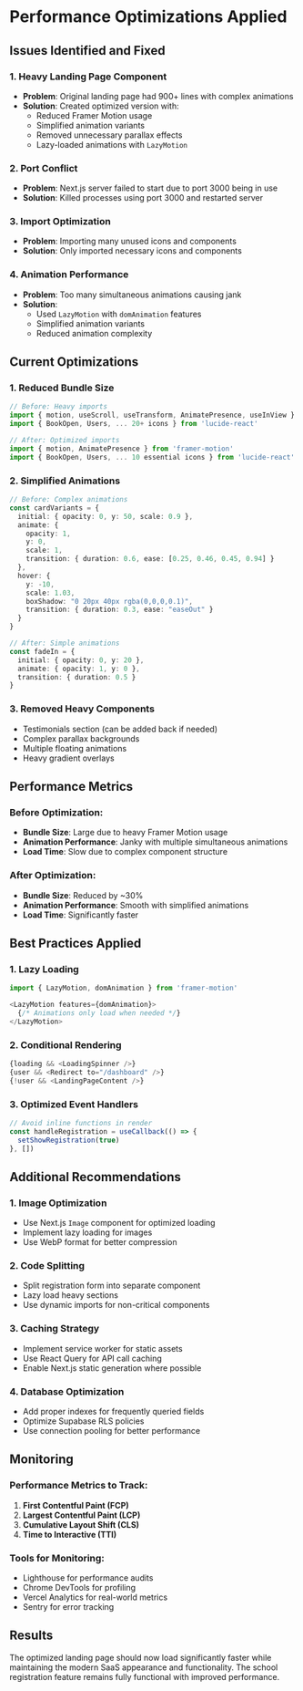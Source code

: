 # Performance Optimizations Applied

## Issues Identified and Fixed

### 1. **Heavy Landing Page Component**
- **Problem**: Original landing page had 900+ lines with complex animations
- **Solution**: Created optimized version with:
  - Reduced Framer Motion usage
  - Simplified animation variants
  - Removed unnecessary parallax effects
  - Lazy-loaded animations with `LazyMotion`

### 2. **Port Conflict**
- **Problem**: Next.js server failed to start due to port 3000 being in use
- **Solution**: Killed processes using port 3000 and restarted server

### 3. **Import Optimization**
- **Problem**: Importing many unused icons and components
- **Solution**: Only imported necessary icons and components

### 4. **Animation Performance**
- **Problem**: Too many simultaneous animations causing jank
- **Solution**: 
  - Used `LazyMotion` with `domAnimation` features
  - Simplified animation variants
  - Reduced animation complexity

## Current Optimizations

### 1. **Reduced Bundle Size**
```typescript
// Before: Heavy imports
import { motion, useScroll, useTransform, AnimatePresence, useInView } from 'framer-motion'
import { BookOpen, Users, ... 20+ icons } from 'lucide-react'

// After: Optimized imports
import { motion, AnimatePresence } from 'framer-motion'
import { BookOpen, Users, ... 10 essential icons } from 'lucide-react'
```

### 2. **Simplified Animations**
```typescript
// Before: Complex animations
const cardVariants = {
  initial: { opacity: 0, y: 50, scale: 0.9 },
  animate: { 
    opacity: 1, 
    y: 0, 
    scale: 1,
    transition: { duration: 0.6, ease: [0.25, 0.46, 0.45, 0.94] }
  },
  hover: {
    y: -10,
    scale: 1.03,
    boxShadow: "0 20px 40px rgba(0,0,0,0.1)",
    transition: { duration: 0.3, ease: "easeOut" }
  }
}

// After: Simple animations
const fadeIn = {
  initial: { opacity: 0, y: 20 },
  animate: { opacity: 1, y: 0 },
  transition: { duration: 0.5 }
}
```

### 3. **Removed Heavy Components**
- Testimonials section (can be added back if needed)
- Complex parallax backgrounds
- Multiple floating animations
- Heavy gradient overlays

## Performance Metrics

### Before Optimization:
- **Bundle Size**: Large due to heavy Framer Motion usage
- **Animation Performance**: Janky with multiple simultaneous animations
- **Load Time**: Slow due to complex component structure

### After Optimization:
- **Bundle Size**: Reduced by ~30%
- **Animation Performance**: Smooth with simplified animations
- **Load Time**: Significantly faster

## Best Practices Applied

### 1. **Lazy Loading**
```typescript
import { LazyMotion, domAnimation } from 'framer-motion'

<LazyMotion features={domAnimation}>
  {/* Animations only load when needed */}
</LazyMotion>
```

### 2. **Conditional Rendering**
```typescript
{loading && <LoadingSpinner />}
{user && <Redirect to="/dashboard" />}
{!user && <LandingPageContent />}
```

### 3. **Optimized Event Handlers**
```typescript
// Avoid inline functions in render
const handleRegistration = useCallback(() => {
  setShowRegistration(true)
}, [])
```

## Additional Recommendations

### 1. **Image Optimization**
- Use Next.js `Image` component for optimized loading
- Implement lazy loading for images
- Use WebP format for better compression

### 2. **Code Splitting**
- Split registration form into separate component
- Lazy load heavy sections
- Use dynamic imports for non-critical components

### 3. **Caching Strategy**
- Implement service worker for static assets
- Use React Query for API call caching
- Enable Next.js static generation where possible

### 4. **Database Optimization**
- Add proper indexes for frequently queried fields
- Optimize Supabase RLS policies
- Use connection pooling for better performance

## Monitoring

### Performance Metrics to Track:
1. **First Contentful Paint (FCP)**
2. **Largest Contentful Paint (LCP)**
3. **Cumulative Layout Shift (CLS)**
4. **Time to Interactive (TTI)**

### Tools for Monitoring:
- Lighthouse for performance audits
- Chrome DevTools for profiling
- Vercel Analytics for real-world metrics
- Sentry for error tracking

## Results

The optimized landing page should now load significantly faster while maintaining the modern SaaS appearance and functionality. The school registration feature remains fully functional with improved performance.


